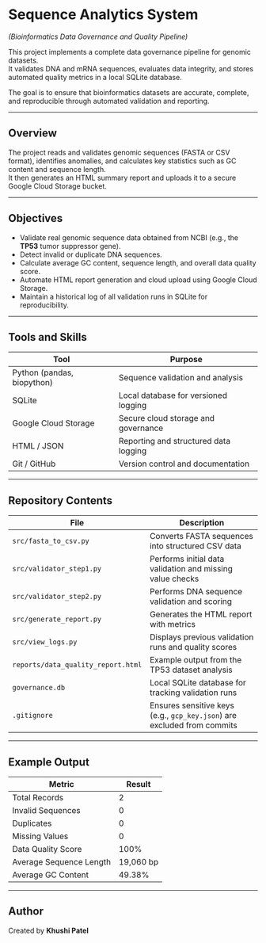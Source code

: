 # Sequence Analytics System  
*(Bioinformatics Data Governance and Quality Pipeline)*

This project implements a complete data governance pipeline for genomic datasets.  
It validates DNA and mRNA sequences, evaluates data integrity, and stores automated quality metrics in a local SQLite database.

The goal is to ensure that bioinformatics datasets are accurate, complete, and reproducible through automated validation and reporting.

---

## Overview

The project reads and validates genomic sequences (FASTA or CSV format), identifies anomalies, and calculates key statistics such as GC content and sequence length.  
It then generates an HTML summary report and uploads it to a secure Google Cloud Storage bucket.

---

## Objectives

- Validate real genomic sequence data obtained from NCBI (e.g., the **TP53** tumor suppressor gene).  
- Detect invalid or duplicate DNA sequences.  
- Calculate average GC content, sequence length, and overall data quality score.  
- Automate HTML report generation and cloud upload using Google Cloud Storage.  
- Maintain a historical log of all validation runs in SQLite for reproducibility.

---

## Tools and Skills

| Tool | Purpose |
|------|----------|
| Python (pandas, biopython) | Sequence validation and analysis |
| SQLite | Local database for versioned logging |
| Google Cloud Storage | Secure cloud storage and governance |
| HTML / JSON | Reporting and structured data logging |
| Git / GitHub | Version control and documentation |

---

## Repository Contents

| File | Description |
|------|--------------|
| `src/fasta_to_csv.py` | Converts FASTA sequences into structured CSV data |
| `src/validator_step1.py` | Performs initial data validation and missing value checks |
| `src/validator_step2.py` | Performs DNA sequence validation and scoring |
| `src/generate_report.py` | Generates the HTML report with metrics |
| `src/view_logs.py` | Displays previous validation runs and quality scores |
| `reports/data_quality_report.html` | Example output from the TP53 dataset analysis |
| `governance.db` | Local SQLite database for tracking validation runs |
| `.gitignore` | Ensures sensitive keys (e.g., `gcp_key.json`) are excluded from commits |

---

## Example Output

| Metric | Result |
|--------|---------|
| Total Records | 2 |
| Invalid Sequences | 0 |
| Duplicates | 0 |
| Missing Values | 0 |
| Data Quality Score | 100% |
| Average Sequence Length | 19,060 bp |
| Average GC Content | 49.38% |

---

## Author

Created by **Khushi Patel**

